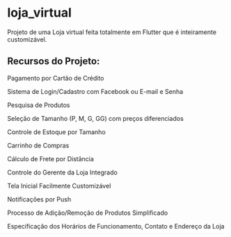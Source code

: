 # loja_virtual

Projeto de uma Loja virtual feita totalmente em Flutter que é inteiramente customizável.

## Recursos do Projeto:

Pagamento por Cartão de Crédito

Sistema de Login/Cadastro com Facebook ou E-mail e Senha

Pesquisa de Produtos

Seleção de Tamanho (P, M, G, GG) com preços diferenciados

Controle de Estoque por Tamanho

Carrinho de Compras

Cálculo de Frete por Distância

Controle do Gerente da Loja Integrado

Tela Inicial Facilmente Customizável

Notificações por Push

Processo de Adição/Remoção de Produtos Simplificado

Especificação dos Horários de Funcionamento, Contato e Endereço da Loja